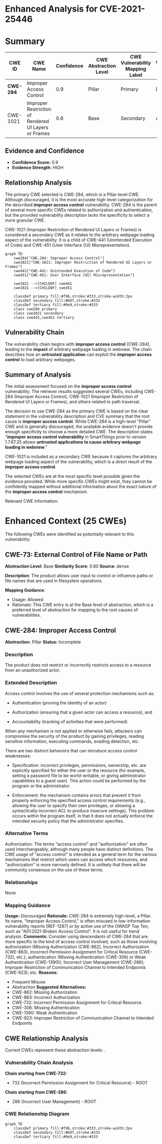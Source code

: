 # Enhanced Analysis for CVE-2021-25446

# Summary
| CWE ID | CWE Name | Confidence | CWE Abstraction Level | CWE Vulnerability Mapping Label | CWE-Vulnerability Mapping Notes |
|---|---|---|---|---|---|
| **CWE-284** | Improper Access Control | 0.9 | Pillar | Primary | Discouraged |
| CWE-1021 | Improper Restriction of Rendered UI Layers or Frames | 0.6 | Base | Secondary | Allowed |

## Evidence and Confidence

*   **Confidence Score:** 0.9
*   **Evidence Strength:** HIGH

## Relationship Analysis
The primary CWE selected is CWE-284, which is a Pillar-level CWE. Although discouraged, it is the most accurate high-level categorization for the described **improper access control** vulnerability. CWE-284 is the parent of several more specific CWEs related to authorization and authentication, but the provided vulnerability description lacks the specificity to select a more granular CWE.

CWE-1021 (Improper Restriction of Rendered UI Layers or Frames) is considered a secondary CWE as it relates to the arbitrary webpage loading aspect of the vulnerability. It is a child of CWE-441 (Unintended Execution of Code) and CWE-451 (User Interface (UI) Misrepresentation).

```mermaid
graph TD
    cwe284["CWE-284: Improper Access Control"]
    cwe1021["CWE-1021: Improper Restriction of Rendered UI Layers or Frames"]
    cwe441["CWE-441: Unintended Execution of Code"]
    cwe451["CWE-451: User Interface (UI) Misrepresentation"]
    
    cwe1021 -->|CHILDOF| cwe441
    cwe1021 -->|CHILDOF| cwe451    
    
    classDef primary fill:#f96,stroke:#333,stroke-width:2px
    classDef secondary fill:#69f,stroke:#333
    classDef tertiary fill:#9e9,stroke:#333
    class cwe284 primary
    class cwe1021 secondary
    class cwe441,cwe451 tertiary
```

## Vulnerability Chain
The vulnerability chain begins with **improper access control** (CWE-284), leading to the **impact** of arbitrary webpage loading in webview. The chain describes how an **untrusted application** can exploit the **improper access control** to load arbitrary webpages.

## Summary of Analysis
The initial assessment focused on the **improper access control** vulnerability. The retriever results suggested several CWEs, including CWE-284 (Improper Access Control), CWE-1021 (Improper Restriction of Rendered UI Layers or Frames), and others related to path traversal.

The decision to use CWE-284 as the primary CWE is based on the clear statement in the vulnerability description and CVE summary that the root cause is **improper access control**. While CWE-284 is a high-level "Pillar" CWE and is generally discouraged, the available evidence doesn't provide enough specificity to choose a more detailed CWE. The description states "**improper access control vulnerability** in SmartThings prior to version 1.7.67.25 allows **untrusted applications to cause arbitrary webpage loading in webview**."

CWE-1021 is included as a secondary CWE because it captures the arbitrary webpage loading aspect of the vulnerability, which is a direct result of the **improper access control**.

The selected CWEs are at the most specific level possible given the evidence provided. While more specific CWEs might exist, they cannot be confidently mapped without additional information about the exact nature of the **improper access control** mechanism.

Relevant CWE Information:

# Enhanced Context (25 CWEs)
The following CWEs were identified as potentially relevant to this vulnerability:

## CWE-73: External Control of File Name or Path
**Abstraction Level**: Base
**Similarity Score**: 0.80
**Source**: dense

**Description**:
The product allows user input to control or influence paths or file names that are used in filesystem operations.

**Mapping Guidance**:
- Usage: Allowed
- Rationale: This CWE entry is at the Base level of abstraction, which is a preferred level of abstraction for mapping to the root causes of vulnerabilities.

## CWE-284: Improper Access Control
**Abstraction:** Pillar
**Status:** Incomplete

### Description
The product does not restrict or incorrectly restricts access to a resource from an unauthorized actor.

### Extended Description


Access control involves the use of several protection mechanisms such as:


  - Authentication (proving the identity of an actor)

  - Authorization (ensuring that a given actor can access a resource), and

  - Accountability (tracking of activities that were performed)

When any mechanism is not applied or otherwise fails, attackers can compromise the security of the product by gaining privileges, reading sensitive information, executing commands, evading detection, etc.

There are two distinct behaviors that can introduce access control weaknesses:


  - Specification: incorrect privileges, permissions, ownership, etc. are explicitly specified for either the user or the resource (for example, setting a password file to be world-writable, or giving administrator capabilities to a guest user). This action could be performed by the program or the administrator.

  - Enforcement: the mechanism contains errors that prevent it from properly enforcing the specified access control requirements (e.g., allowing the user to specify their own privileges, or allowing a syntactically-incorrect ACL to produce insecure settings). This problem occurs within the program itself, in that it does not actually enforce the intended security policy that the administrator specifies.



### Alternative Terms
Authorization: The terms "access control" and "authorization" are often used interchangeably, although many people have distinct definitions. The CWE usage of "access control" is intended as a general term for the various mechanisms that restrict which users can access which resources, and "authorization" is more narrowly defined. It is unlikely that there will be community consensus on the use of these terms.

### Relationships
None

### Mapping Guidance
**Usage:** Discouraged
**Rationale:** CWE-284 is extremely high-level, a Pillar. Its name, "Improper Access Control," is often misused in low-information vulnerability reports [REF-1287] or by active use of the OWASP Top Ten, such as "A01:2021-Broken Access Control". It is not useful for trend analysis.
**Comments:** Consider using descendants of CWE-284 that are more specific to the kind of access control involved, such as those involving authorization (Missing Authorization (CWE-862), Incorrect Authorization (CWE-863), Incorrect Permission Assignment for Critical Resource (CWE-732), etc.); authentication (Missing Authentication (CWE-306) or Weak Authentication (CWE-1390)); Incorrect User Management (CWE-286); Improper Restriction of Communication Channel to Intended Endpoints (CWE-923); etc.
**Reasons:**
- Frequent Misuse
- Abstraction
**Suggested Alternatives:**
- CWE-862: Missing Authorization
- CWE-863: Incorrect Authorization
- CWE-732: Incorrect Permission Assignment for Critical Resource
- CWE-306: Missing Authentication
- CWE-1390: Weak Authentication
- CWE-923: Improper Restriction of Communication Channel to Intended Endpoints


## CWE Relationship Analysis

Current CWEs represent these abstraction levels: .


### Vulnerability Chain Analysis

**Chain starting from CWE-732:**
- 732 (Incorrect Permission Assignment for Critical Resource) - ROOT


**Chain starting from CWE-286:**
- 286 (Incorrect User Management) - ROOT



### CWE Relationship Diagram

```mermaid
graph TD
    classDef primary fill:#f96,stroke:#333,stroke-width:2px
    classDef secondary fill:#69f,stroke:#333
    classDef tertiary fill:#9e9,stroke:#333
```